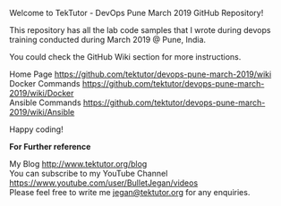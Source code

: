 Welcome to TekTutor - DevOps Pune March 2019 GitHub Repository!<br>

This repository has all the lab code samples that I wrote during devops training conducted during March 2019 @ Pune, India.<br>

You could check the GitHub Wiki section for more instructions.<br>

Home Page https://github.com/tektutor/devops-pune-march-2019/wiki<br>
Docker Commands https://github.com/tektutor/devops-pune-march-2019/wiki/Docker<br>
Ansible Commands https://github.com/tektutor/devops-pune-march-2019/wiki/Ansible<br>

Happy coding!<br>

<B>For Further reference</B>

My Blog http://www.tektutor.org/blog<br>
You can subscribe to my YouTube Channel https://www.youtube.com/user/BulletJegan/videos<br>
Please feel free to write me jegan@tektutor.org for any enquiries.<br>
